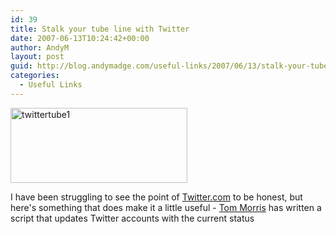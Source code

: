 ```yaml
---
id: 39
title: Stalk your tube line with Twitter
date: 2007-06-13T10:24:42+00:00
author: AndyM
layout: post
guid: http://blog.andymadge.com/useful-links/2007/06/13/stalk-your-tube-line-with-twitter/
categories:
  - Useful Links
---
```

<img class="size-full wp-image-150 alignright" title="twittertube1" src="http://www.andymadge.com/blog/wp-content/uploads/twittertube1.gif" alt="twittertube1" width="283" height="120" />

I have been struggling to see the point of <a href="http://www.twitter.com/" target="_blank">Twitter.com</a> to be honest, but here's something that does make it a little useful - <a href="http://tommorris.org/" target="_blank">Tom Morris</a> has written a script that updates Twitter accounts with the current status